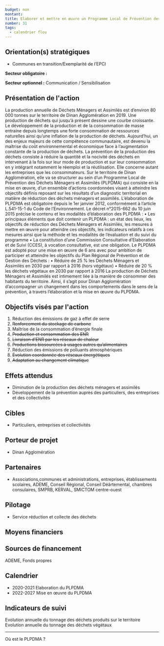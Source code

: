 ```yaml
---
budget: non
montant:
title: Elaborer et mettre en œuvre un Programme Local de Prévention des Déchets Ménagers et Assimilés
number: 31
tags:
  - calendrier flou
---
```


## Orientation(s) stratégiques

- Communes en transition/Exemplarité de l’EPCI

**Secteur obligatoire :**

**Secteur optionnel :** Communication / Sensibilisation

## Présentation de l'action

La production annuelle de Déchets Ménagers et Assimilés est d’environ 80 000 tonnes sur le territoire de Dinan Agglomération en 2019. Une production de déchets qui jusqu’à présent dessine une courbe croissante. Le développement de la production et de la consommation de masse entraine depuis longtemps une forte consommation de ressources naturelles ainsi qu’une inflation de la production de déchets. Aujourd’hui, un des enjeux majeurs de cette compétence communautaire, est devenu la maîtrise du coût environnemental et économique face à l’augmentation constante de la production de déchets.
La prévention de la production des déchets consiste à réduire la quantité et la nocivité des déchets en intervenant à la fois sur leur mode de production et sur leur consommation en y intégrant notamment le réemploi et la réutilisation. Elle concerne autant les entreprises que les consommateurs. Sur le territoire de Dinan Agglomération, elle va se structurer au sein d’un Programme Local de Prévention des Déchets Ménagers et Assimilés (PLPDMA) qui consiste en la mise en œuvre, d’un ensemble d’actions coordonnées visant à atteindre les objectifs définis reposant sur les résultats d’un diagnostic territorial en matière de réduction des déchets ménagers et assimilés.
L’élaboration de PLPDMA est obligatoire depuis le 1er janvier 2012, conformément à l’article L.541-15-1 du Code de l’Environnement. Le décret n°2015-662 du 10 juin 2015 précise le contenu et les modalités d’élaboration des PLPDMA :
• Les principaux éléments que doit contenir un PLPDMA : un état des lieux, les objectifs de réduction des Déchets Ménagers et Assimilés, les mesures à mettre en œuvre pour atteindre ces objectifs, les indicateurs relatifs à ces mesures ainsi que la méthode et les modalités de l’évaluation et du suivi du programme
• La constitution d’une Commission Consultative d’Elaboration et de Suivi (CCES), à vocation consultative, est une obligation.
Le PLPDMA est adopté pour une mise en œuvre de 6 ans avec pour ambition de participer et atteindre les objectifs du Plan Régional de Prévention et de Gestion des Déchets :
• Réduire de 25 % les Déchets Ménagers et Assimilés en 2030 par rapport à 2016 (hors végétaux)
• Réduire de 20 % les déchets végétaux en 2030 par rapport à 2016
La production de Déchets Ménagers et Assimilés est intimement liée à la manière de
consommer des habitants du territoire. Ainsi, il s’agit pour Dinan Agglomération d’accompagner un changement dans les comportements dans le sens de la prévention, à travers l’élaboration et la mise en œuvre du PLPDMA.

## Objectifs visés par l'action

1. Réduction des émissions de gaz à effet de serre
2. ~~Renforcement du stockage de carbone~~
3. Maîtrise de la consommation d’énergie finale
4. ~~Production et consommation des ENR~~
5. ~~Livraison d’ENR par les réseaux de chaleur~~
6. ~~Productions biosourcées à usages autres qu’alimentaires~~
7. Réduction des émissions de polluants atmosphériques
8. ~~Évolution coordonnée des réseaux énergétiques~~
9. ~~Adaptation au changement climatique~~

## Effets attendus

- Diminution de la production des déchets ménagers et assimilés
- Développement de la prévention auprès des particuliers, des entreprises et des collectivités

## Cibles

- Particuliers, entreprises et collectivités

## Porteur de projet

- Dinan Agglomération

## Partenaires

- Associations,communes et administrations, entreprises, établissements scolaires, ADEME, Conseil Régional, Conseil Déârtemental, chambres consulaires, SMPRB, KERVAL, SMICTOM centre-ouest

## Pilotage

- Service réduction et collecte des déchets

## Moyens financiers



## Sources de financement

ADEME, Fonds propres

## Calendrier

- 2020-2021 Elaboration du PLPDMA
- 2022-2027 Mise en œuvre du PLPDMA

## Indicateurs de suivi

Evolution annuelle du tonnage des déchets produits sur le territoire Evolution annuelle du tonnage des déchets végétaux

---
Où est le PLPDMA ?
